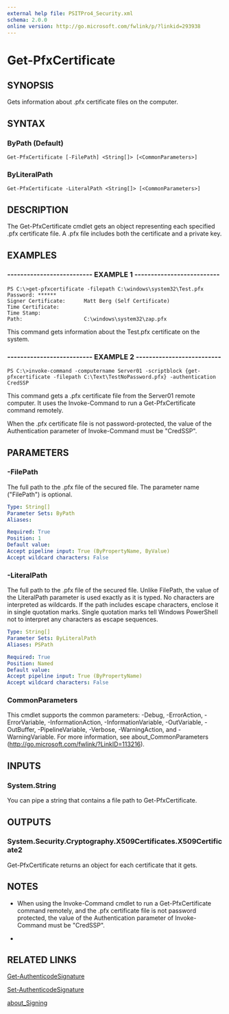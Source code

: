 ```yaml
---
external help file: PSITPro4_Security.xml
schema: 2.0.0
online version: http://go.microsoft.com/fwlink/p/?linkid=293938
---
```


# Get-PfxCertificate
## SYNOPSIS
Gets information about .pfx certificate files on the computer.
## SYNTAX

### ByPath (Default)
```
Get-PfxCertificate [-FilePath] <String[]> [<CommonParameters>]
```

### ByLiteralPath
```
Get-PfxCertificate -LiteralPath <String[]> [<CommonParameters>]
```

## DESCRIPTION
The Get-PfxCertificate cmdlet gets an object representing each specified .pfx certificate file.
A .pfx file includes both the certificate and a private key.
## EXAMPLES

### -------------------------- EXAMPLE 1 --------------------------
```
PS C:\>get-pfxcertificate -filepath C:\windows\system32\Test.pfx
Password: ******
Signer Certificate:      Matt Berg (Self Certificate)
Time Certificate:
Time Stamp:
Path:                    C:\windows\system32\zap.pfx
```

This command gets information about the Test.pfx certificate on the system.
### -------------------------- EXAMPLE 2 --------------------------
```
PS C:\>invoke-command -computername Server01 -scriptblock {get-pfxcertificate -filepath C:\Text\TestNoPassword.pfx} -authentication CredSSP
```

This command gets a .pfx certificate file from the Server01 remote computer.
It uses the Invoke-Command to run a Get-PfxCertificate command remotely.

When the .pfx certificate file is not password-protected, the value of the Authentication parameter of Invoke-Command must be "CredSSP".
## PARAMETERS

### -FilePath
The full path to the .pfx file of the secured file.
The parameter name ("FilePath") is optional.

```yaml
Type: String[]
Parameter Sets: ByPath
Aliases: 

Required: True
Position: 1
Default value: 
Accept pipeline input: True (ByPropertyName, ByValue)
Accept wildcard characters: False
```

### -LiteralPath
The full path to the .pfx file of the secured file.
Unlike FilePath, the value of the LiteralPath parameter is used exactly as it is typed.
No characters are interpreted as wildcards.
If the path includes escape characters, enclose it in single quotation marks.
Single quotation marks tell Windows PowerShell not to interpret any characters as escape sequences.

```yaml
Type: String[]
Parameter Sets: ByLiteralPath
Aliases: PSPath

Required: True
Position: Named
Default value: 
Accept pipeline input: True (ByPropertyName)
Accept wildcard characters: False
```

### CommonParameters
This cmdlet supports the common parameters: -Debug, -ErrorAction, -ErrorVariable, -InformationAction, -InformationVariable, -OutVariable, -OutBuffer, -PipelineVariable, -Verbose, -WarningAction, and -WarningVariable. For more information, see about_CommonParameters (http://go.microsoft.com/fwlink/?LinkID=113216).
## INPUTS

### System.String
You can pipe a string that contains a file path to Get-PfxCertificate.
## OUTPUTS

### System.Security.Cryptography.X509Certificates.X509Certificate2
Get-PfxCertificate returns an object for each certificate that it gets.
## NOTES
* When using the Invoke-Command cmdlet to run a Get-PfxCertificate command remotely, and the .pfx certificate file is not password protected, the value of the Authentication parameter of Invoke-Command must be "CredSSP".

*
## RELATED LINKS

[Get-AuthenticodeSignature](Get-AuthenticodeSignature.md)

[Set-AuthenticodeSignature](Set-AuthenticodeSignature.md)

[about_Signing](about_Signing.md)

